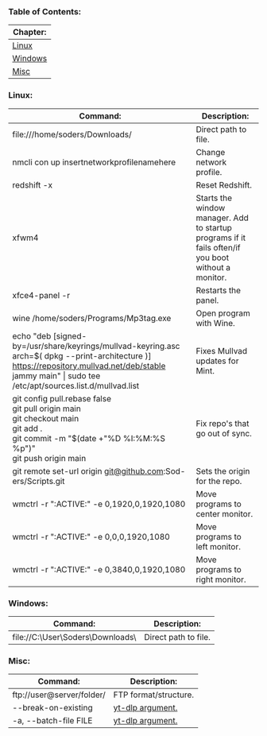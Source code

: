 
```table-of-contents
```
### Table of Contents:
| Chapter:                                                                    |
| --------------------------------------------------------------------------- |
| [Linux](https://github.com/Sod-ers/Scripts/blob/main/Commands.md#linux)     |
| [Windows](https://github.com/Sod-ers/Scripts/blob/main/Commands.md#windows) |
| [Misc](https://github.com/Sod-ers/Scripts/blob/main/Commands.md#misc)       |
### Linux:
| Command:                                                                                                                                                                                                 | Description:                                                                                        |
| -------------------------------------------------------------------------------------------------------------------------------------------------------------------------------------------------------- | --------------------------------------------------------------------------------------------------- |
| file:///home/soders/Downloads/                                                                                                                                                                           | Direct path to file.                                                                                |
| nmcli con up insertnetworkprofilenamehere                                                                                                                                                                | Change network profile.                                                                             |
| redshift -x                                                                                                                                                                                              | Reset Redshift.                                                                                     |
| xfwm4                                                                                                                                                                                                    | Starts the window manager. Add to startup programs if it fails often/if you boot without a monitor. |
| xfce4-panel -r                                                                                                                                                                                           | Restarts the panel.                                                                                 |
| wine /home/soders/Programs/Mp3tag.exe                                                                                                                                                                    | Open program with Wine.                                                                             |
| echo "deb [signed-by=/usr/share/keyrings/mullvad-keyring.asc arch=$( dpkg --print-architecture )] https://repository.mullvad.net/deb/stable jammy main" \| sudo tee /etc/apt/sources.list.d/mullvad.list | Fixes Mullvad updates for Mint.                                                                     |
| git config pull.rebase false<br>git pull origin main<br>git checkout main<br>git add .<br>git commit -m "$(date +"%D  %I:%M:%S %p")"<br>git push origin main                                             | Fix repo's that go out of sync.                                                                     |
| git remote set-url origin git@github.com:Sod-ers/Scripts.git                                                                                                                                             | Sets the origin for the repo.                                                                       |
| wmctrl -r ":ACTIVE:" -e 0,1920,0,1920,1080                                                                                                                                                               | Move programs to center monitor.                                                                    |
| wmctrl -r ":ACTIVE:" -e 0,0,0,1920,1080                                                                                                                                                                  | Move programs to left monitor.                                                                      |
| wmctrl -r ":ACTIVE:" -e 0,3840,0,1920,1080                                                                                                                                                               | Move programs to right monitor.                                                                     |
### Windows:
| Command:                         | Description:         |
| -------------------------------- | -------------------- |
| file://C:\User\Soders\Downloads\ | Direct path to file. |
### Misc:
| Command:                  | Description:                                         |
| ------------------------- | ---------------------------------------------------- |
| ftp://user@server/folder/ | FTP format/structure.                                |
| --break-on-existing       | [yt-dlp argument.](https://github.com/yt-dlp/yt-dlp) |
| -a, --batch-file FILE     | [yt-dlp argument.](https://github.com/yt-dlp/yt-dlp) |
